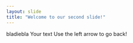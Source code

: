 ```yaml
---
layout: slide
title: "Welcome to our second slide!"
---
```

bladiebla
Your text
Use the left arrow to go back!
